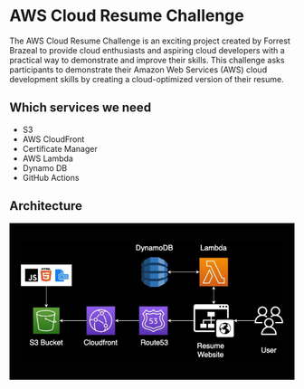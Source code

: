 # AWS Cloud Resume Challenge

The AWS Cloud Resume Challenge is an exciting project created by Forrest Brazeal to provide cloud enthusiasts and aspiring cloud developers with a practical way to demonstrate and improve their skills. This challenge asks participants to demonstrate their Amazon Web Services (AWS) cloud development skills by creating a cloud-optimized version of their resume.

## Which services we need
-  S3
-  AWS CloudFront
-  Certificate Manager
-  AWS Lambda
-  Dynamo DB
-  GitHub Actions

## Architecture
<img src="https://github.com/johannesrose/aws-cloud-resume-challenge/blob/main/cloud-resume-architecture.jpg"  >
